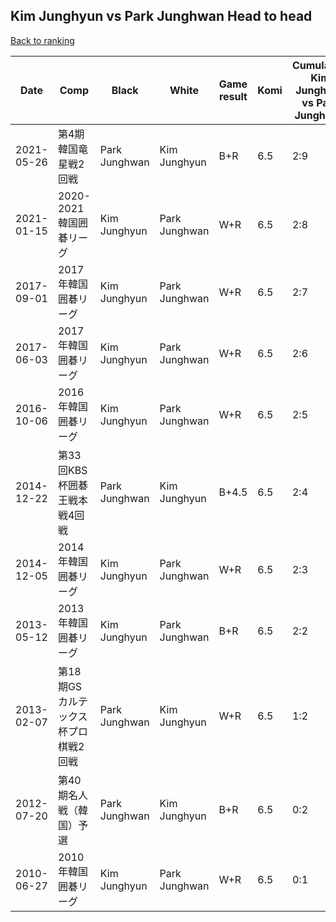 ## Kim Junghyun vs Park Junghwan Head to head

[Back to ranking](../../index.md)




| **Date** | **Comp** | **Black** | **White** | **Game result** | **Komi** | **Cumulative Kim Junghyun vs Park Junghwan** | **Kim Junghyun streak** | **Park Junghwan streak** | 
| --- | --- | --- | --- | --- | --- | --- | --- | --- |
| 2021-05-26 | 第4期韓国竜星戦2回戦 | Park Junghwan | Kim Junghyun | B+R | 6.5 | 2:9 | 0 | 7 | 
| 2021-01-15 | 2020-2021韓国囲碁リーグ | Kim Junghyun | Park Junghwan | W+R | 6.5 | 2:8 | 0 | 6 | 
| 2017-09-01 | 2017年韓国囲碁リーグ | Kim Junghyun | Park Junghwan | W+R | 6.5 | 2:7 | 0 | 5 | 
| 2017-06-03 | 2017年韓国囲碁リーグ | Kim Junghyun | Park Junghwan | W+R | 6.5 | 2:6 | 0 | 4 | 
| 2016-10-06 | 2016年韓国囲碁リーグ | Kim Junghyun | Park Junghwan | W+R | 6.5 | 2:5 | 0 | 3 | 
| 2014-12-22 | 第33回KBS杯囲碁王戦本戦4回戦 | Park Junghwan | Kim Junghyun | B+4.5 | 6.5 | 2:4 | 0 | 2 | 
| 2014-12-05 | 2014年韓国囲碁リーグ | Kim Junghyun | Park Junghwan | W+R | 6.5 | 2:3 | 0 | 1 | 
| 2013-05-12 | 2013年韓国囲碁リーグ | Kim Junghyun | Park Junghwan | B+R | 6.5 | 2:2 | 2 | 0 | 
| 2013-02-07 | 第18期GSカルテックス杯プロ棋戦2回戦 | Park Junghwan | Kim Junghyun | W+R | 6.5 | 1:2 | 1 | 0 | 
| 2012-07-20 | 第40期名人戦（韓国）予選 | Park Junghwan | Kim Junghyun | B+R | 6.5 | 0:2 | 0 | 2 | 
| 2010-06-27 | 2010年韓国囲碁リーグ | Kim Junghyun | Park Junghwan | W+R | 6.5 | 0:1 | 0 | 1 |




